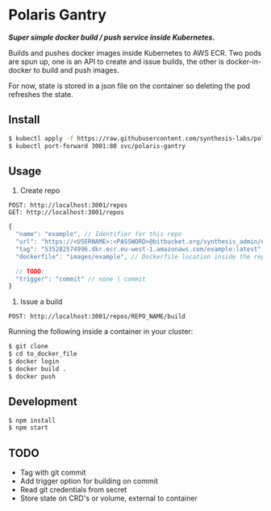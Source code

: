 # Polaris Gantry

**_Super simple docker build / push service inside Kubernetes._**

Builds and pushes docker images inside Kubernetes to AWS ECR. Two pods are spun up, one is an API to create and issue builds, the other is docker-in-docker to build and push images.

For now, state is stored in a json file on the container so deleting the pod refreshes the state.

## Install

```sh
$ kubectl apply -f https://raw.githubusercontent.com/synthesis-labs/polaris-gantry/master/polaris-gantry.yaml
$ kubectl port-forward 3001:80 svc/polaris-gantry
```

## Usage

1. Create repo

```
POST: http://localhost:3001/repos
GET: http://localhost:3001/repos
```

```js
{
  "name": "example", // Identifier for this repo
  "url": "https://<USERNAME>:<PASSWORD>@bitbucket.org/synthesis_admin/example.git", // Git repo, include credentials
  "tag": "535282574996.dkr.ecr.eu-west-1.amazonaws.com/example:latest", // Tag which includes docker registry to use
  "dockerfile": "images/example", // Dockerfile location inside the repo

  // TODO:
  "trigger": "commit" // none | commit
}
```

1. Issue a build

```
POST: http://localhost:3001/repos/REPO_NAME/build
```

Running the following inside a container in your cluster:

```sh
$ git clone
$ cd to_docker_file
$ docker login
$ docker build .
$ docker push
```

## Development

```sh
$ npm install
$ npm start
```

## TODO

- Tag with git commit
- Add trigger option for building on commit
- Read git credentials from secret
- Store state on CRD's or volume, external to container

